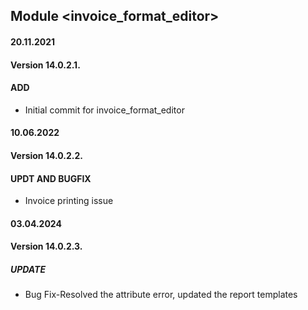 ## Module <invoice_format_editor>

#### 20.11.2021
#### Version 14.0.2.1.
#### ADD
- Initial commit for invoice_format_editor
#### 10.06.2022
#### Version 14.0.2.2.
#### UPDT AND BUGFIX
- Invoice printing issue

#### 03.04.2024
#### Version 14.0.2.3.
##### UPDATE
- Bug Fix-Resolved the attribute error, updated the report templates

